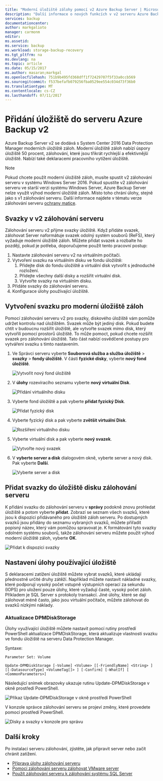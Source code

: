 ```yaml
---
title: "Moderní úložiště zálohy pomocí v2 Azure Backup Server | Microsoft Docs"
description: "Další informace o nových funkcích v v2 serveru Azure Backup. Tento článek popisuje postup upgradu instalaci zálohování serveru."
services: backup
documentationcenter: 
author: markgalioto
manager: carmonm
editor: 
ms.assetid: 
ms.service: backup
ms.workload: storage-backup-recovery
ms.tgt_pltfrm: na
ms.devlang: na
ms.topic: article
ms.date: 05/15/2017
ms.author: masaran;markgal
ms.openlocfilehash: 751b9b495fd368dff1f72429707f5f33a0ccb569
ms.sourcegitcommit: f537befafb079256fba0529ee554c034d73f36b0
ms.translationtype: MT
ms.contentlocale: cs-CZ
ms.lasthandoff: 07/11/2017
---
```

# <a name="add-storage-to-azure-backup-server-v2"></a>Přidání úložiště do serveru Azure Backup v2

Azure Backup Server v2 se dodává s System Center 2016 Data Protection Manager moderních úložiště záloh. Moderní úložiště záloh nabízí úspory úložiště 50 procent, zálohování, které jsou třikrát rychlejší a efektivnější úložiště. Nabízí také deklaracemi pracovního vytížení úložiště. 

> [!NOTE]
> Pokud chcete použít moderní úložiště záloh, musíte spustit v2 zálohování serveru v systému Windows Server 2016. Pokud spustíte v2 zálohování serveru ve starší verzi systému Windows Server, Azure Backup Server nelze využít výhod moderní úložiště záloh. Místo toho chrání úlohy, stejně jako s v1 zálohování serveru. Další informace najdete v tématu verze zálohování serveru [ochrany matice](backup-mabs-protection-matrix.md).

## <a name="volumes-in-backup-server-v2"></a>Svazky v v2 zálohování serveru

Zálohování serveru v2 přijme svazky úložiště. Když přidáte svazek, zálohovat Server naformátuje svazek odolný systém souborů (ReFS), který vyžaduje moderní úložiště záloh. Můžete přidat svazek a rozbalte ho později, pokud je potřeba, doporučujeme použít tento pracovní postup:

1.  Nastavte zálohování serveru v2 na virtuálním počítači.
2.  Vytvoření svazku na virtuálním disku ve fondu úložiště:
    1.  Přidejte disk do fondu úložiště a virtuální disk vytvořit s jednoduché rozložení.
    2.  Přidejte všechny další disky a rozšířit virtuální disk.
    3.  Vytvořte svazky na virtuálním disku.
3.  Přidáte svazky do zálohování serveru.
4.  Konfigurace úlohy používající úložiště.

## <a name="create-a-volume-for-modern-backup-storage"></a>Vytvoření svazku pro moderní úložiště záloh

Pomocí zálohování serveru v2 pro svazky, diskového úložiště vám pomůže udržet kontrolu nad úložištěm. Svazek může být jediný disk. Pokud budete chtít v budoucnu rozšířit úložiště, ale vytvořte svazek mimo disk, který vytvořili pomocí prostorů úložiště. To může pomoct, pokud chcete rozšířit svazek pro zálohování úložiště. Tato část nabízí osvědčené postupy pro vytváření svazku s tímto nastavením.

1. Ve Správci serveru vyberte **Souborová služba a služba úložiště** > **svazky** > **fondy úložiště**. V části **fyzické disky**, vyberte **nový fond úložiště**. 

    ![Vytvořit nový fond úložiště](./media/backup-mabs-add-storage/mabs-add-storage-1.png)

2. V **úlohy** rozevíracího seznamu vyberte **nový virtuální Disk**.

    ![Přidání virtuálního disku](./media/backup-mabs-add-storage/mabs-add-storage-2.png)

3. Vyberte fond úložiště a pak vyberte **přidat fyzický Disk**.

    ![Přidat fyzický disk](./media/backup-mabs-add-storage/mabs-add-storage-3.png)

4. Vyberte fyzický disk a pak vyberte **zvětšit virtuální Disk**.

    ![Rozšíření virtuálního disku](./media/backup-mabs-add-storage/mabs-add-storage-4.png)

5. Vyberte virtuální disk a pak vyberte **nový svazek**.

    ![Vytvořte nový svazek](./media/backup-mabs-add-storage/mabs-add-storage-5.png)

6. V **vyberte server a disk** dialogovém okně, vyberte server a nový disk. Pak vyberte **Další**.

    ![Vyberte server a disk](./media/backup-mabs-add-storage/mabs-add-storage-6.png)

## <a name="add-volumes-to-backup-server-disk-storage"></a>Přidat svazky do úložiště disku zálohování serveru

K přidání svazku do zálohování serveru v **správy** podokně znovu prohledat úložiště a potom vyberte **přidat**. Zobrazí se seznam všech svazků, které jsou k dispozici přidávaného pro úložiště záloh serveru. Po dostupných svazků jsou přidány do seznamu vybraných svazků, můžete přiřadit popisný název, který vám pomůžou spravovat je. K formátování tyto svazky odolném systému souborů, takže zálohování serveru můžete použít výhod moderní úložiště záloh, vyberte **OK**.

![Přidat k dispozici svazky](./media/backup-mabs-add-storage/mabs-add-storage-7.png)

## <a name="set-up-workload-aware-storage"></a>Nastavení úlohy používající úložiště

S deklaracemi zatížení úložiště můžete vybrat svazků, které ukládají přednostně určité druhy zátěží. Například můžete nastavit nákladné svazky, které podporují vysoký počet vstupně výstupních operací za sekundu (IOPS) pro uložení pouze úlohy, které vyžadují časté, vysoký počet záloh. Příkladem je SQL Server s protokoly transakcí. Jiné úlohy, které se dají zálohovat méně často, jako jsou virtuální počítače, můžete zálohovat do svazků nízkými náklady.

### <a name="update-dpmdiskstorage"></a>Aktualizace DPMDiskStorage

Úlohy využívající úložiště můžete nastavit pomocí rutiny prostředí PowerShell aktualizace DPMDiskStorage, která aktualizuje vlastnosti svazku ve fondu úložiště na serveru Data Protection Manager.

Syntaxe:

`Parameter Set: Volume`

```
Update-DPMDiskStorage [-Volume] <Volume> [[-FriendlyName] <String> ] [[-DatasourceType] <VolumeTag[]> ] [-Confirm] [-WhatIf] [ <CommonParameters>]
```
Následující snímek obrazovky ukazuje rutinu Update-DPMDiskStorage v okně prostředí PowerShell.

![Příkaz Update-DPMDiskStorage v okně prostředí PowerShell](./media/backup-mabs-add-storage/mabs-add-storage-8.png)

V konzole správce zálohování serveru se projeví změny, které provedete pomocí prostředí PowerShell.

![Disky a svazky v konzole pro správu](./media/backup-mabs-add-storage/mabs-add-storage-9.png)

## <a name="next-steps"></a>Další kroky
Po instalaci serveru zálohování, zjistěte, jak připravit server nebo začít chránit zatížení.

- [Příprava úlohy zálohování serveru](backup-azure-microsoft-azure-backup.md)
- [Pomocí zálohování serveru zálohovat VMware server](backup-azure-backup-server-vmware.md)
- [Použít zálohování serveru k zálohování systému SQL Server](backup-azure-sql-mabs.md)

